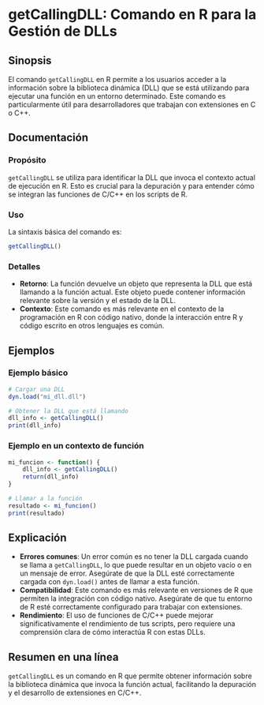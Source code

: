 <!--
Meta Description: # getCallingDLL: Comando en R para la Gestión de DLLs ## Sinopsis El comando `getCallingDLL` en R permite a los usuarios acceder a la información sobr...
Meta Keywords: que, dll, getcallingdll, comando, para
-->

# getCallingDLL: Comando en R para la Gestión de DLLs 

## Sinopsis
El comando `getCallingDLL` en R permite a los usuarios acceder a la información sobre la biblioteca dinámica (DLL) que se está utilizando para ejecutar una función en un entorno determinado. Este comando es particularmente útil para desarrolladores que trabajan con extensiones en C o C++.

## Documentación
### Propósito
`getCallingDLL` se utiliza para identificar la DLL que invoca el contexto actual de ejecución en R. Esto es crucial para la depuración y para entender cómo se integran las funciones de C/C++ en los scripts de R.

### Uso
La sintaxis básica del comando es:

```R
getCallingDLL()
```

### Detalles
- **Retorno**: La función devuelve un objeto que representa la DLL que está llamando a la función actual. Este objeto puede contener información relevante sobre la versión y el estado de la DLL.
- **Contexto**: Este comando es más relevante en el contexto de la programación en R con código nativo, donde la interacción entre R y código escrito en otros lenguajes es común.

## Ejemplos
### Ejemplo básico
```R
# Cargar una DLL
dyn.load("mi_dll.dll")

# Obtener la DLL que está llamando
dll_info <- getCallingDLL()
print(dll_info)
```

### Ejemplo en un contexto de función
```R
mi_funcion <- function() {
    dll_info <- getCallingDLL()
    return(dll_info)
}

# Llamar a la función
resultado <- mi_funcion()
print(resultado)
```

## Explicación
- **Errores comunes**: Un error común es no tener la DLL cargada cuando se llama a `getCallingDLL`, lo que puede resultar en un objeto vacío o en un mensaje de error. Asegúrate de que la DLL esté correctamente cargada con `dyn.load()` antes de llamar a esta función.
- **Compatibilidad**: Este comando es más relevante en versiones de R que permiten la integración con código nativo. Asegúrate de que tu entorno de R esté correctamente configurado para trabajar con extensiones.
- **Rendimiento**: El uso de funciones de C/C++ puede mejorar significativamente el rendimiento de tus scripts, pero requiere una comprensión clara de cómo interactúa R con estas DLLs.

## Resumen en una línea
`getCallingDLL` es un comando en R que permite obtener información sobre la biblioteca dinámica que invoca la función actual, facilitando la depuración y el desarrollo de extensiones en C/C++.